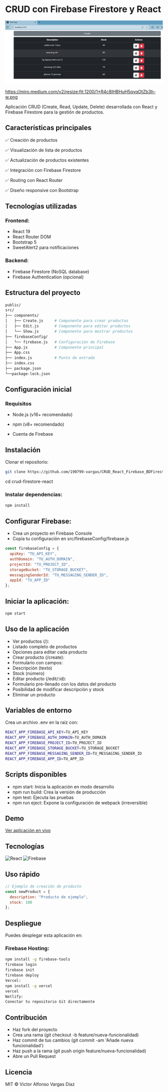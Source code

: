 # CRUD con Firebase Firestore y React
![alt text](image.png)

https://miro.medium.com/v2/resize:fit:1200/1*R4c8lHBHuH5qyqOtZb3h-w.png

Aplicación CRUD (Create, Read, Update, Delete) desarrollada con React y Firebase Firestore para la gestión de productos.

## Características principales
✅ Creación de productos

✅ Visualización de lista de productos

✅ Actualización de productos existentes

✅ Integración con Firebase Firestore

✅ Routing con React Router

✅ Diseño responsive con Bootstrap

## Tecnologías utilizadas
### Frontend:
- React 19
- React Router DOM
- Bootstrap 5
- SweetAlert2 para notificaciones

### Backend:
- Firebase Firestore (NoSQL database)
- Firebase Authentication (opcional)

## Estructura del proyecto
```bash
public/
src/
├── components/
│   ├── Create.js     # Componente para crear productos
│   ├── Edit.js       # Componente para editar productos
│   └── Show.js       # Componente para mostrar productos
├── firebaseConfig/
│   └── firebase.js   # Configuración de Firebase
├── App.js            # Componente principal
├── App.css
├── index.js          # Punto de entrada
├── index.css
├── package.json
└──package-lock.json
```

## Configuración inicial
### Requisitos
- Node.js (v16+ recomendado)
- npm (v8+ recomendado)

- Cuenta de Firebase

## Instalación
Clonar el repositorio:
```bash
git clone https://github.com/190799-vargas/CRUD_React_Firebase_BDFirestore_Cloud_Firestore_registro_productos
```

cd crud-firestore-react
### Instalar dependencias:
```bash
npm install
```

## Configurar Firebase:
- Crea un proyecto en Firebase Console
- Copia tu configuración en src/firebaseConfig/firebase.js
```javascript
const firebaseConfig = {
  apiKey: "TU_API_KEY",
  authDomain: "TU_AUTH_DOMAIN",
  projectId: "TU_PROJECT_ID",
  storageBucket: "TU_STORAGE_BUCKET",
  messagingSenderId: "TU_MESSAGING_SENDER_ID",
  appId: "TU_APP_ID"
};
```

## Iniciar la aplicación:
```bash
npm start
```
## Uso de la aplicación
- Ver productos (/):
- Listado completo de productos
- Opciones para editar cada producto
- Crear producto (/create):
- Formulario con campos:
- Descripción (texto)
- Stock (número)
- Editar producto (/edit/:id):
- Formulario pre-llenado con los datos del producto
- Posibilidad de modificar descripción y stock
- Eliminar un producto

## Variables de entorno
Crea un archivo .env en la raíz con:
```bash
REACT_APP_FIREBASE_API_KEY=TU_API_KEY
REACT_APP_FIREBASE_AUTH_DOMAIN=TU_AUTH_DOMAIN
REACT_APP_FIREBASE_PROJECT_ID=TU_PROJECT_ID
REACT_APP_FIREBASE_STORAGE_BUCKET=TU_STORAGE_BUCKET
REACT_APP_FIREBASE_MESSAGING_SENDER_ID=TU_MESSAGING_SENDER_ID
REACT_APP_FIREBASE_APP_ID=TU_APP_ID
```

## Scripts disponibles
- npm start: Inicia la aplicación en modo desarrollo
- npm run build: Crea la versión de producción
- npm test: Ejecuta las pruebas
- npm run eject: Expone la configuración de webpack (irreversible)

## Demo
[Ver aplicación en vivo](https://tu-url-de-demo.com)

## Tecnologías
![React](https://img.shields.io/badge/React-20232A?style=for-the-badge&logo=react&logoColor=61DAFB)
![Firebase](https://img.shields.io/badge/Firebase-039BE5?style=for-the-badge&logo=Firebase&logoColor=white)

## Uso rápido
```javascript
// Ejemplo de creación de producto
const newProduct = {
  description: "Producto de ejemplo",
  stock: 100
};
```

## Despliegue
Puedes desplegar esta aplicación en:

### Firebase Hosting:
```bash
npm install -g firebase-tools
firebase login
firebase init
firebase deploy
Vercel:
npm install -g vercel
vercel
Netlify:
Conectar tu repositorio Git directamente
```

## Contribución
- Haz fork del proyecto
- Crea una rama (git checkout -b feature/nueva-funcionalidad)
- Haz commit de tus cambios (git commit -am 'Añade nueva funcionalidad')
- Haz push a la rama (git push origin feature/nueva-funcionalidad)
- Abre un Pull Request

## Licencia
MIT © Victor Alfonso Vargas Diaz